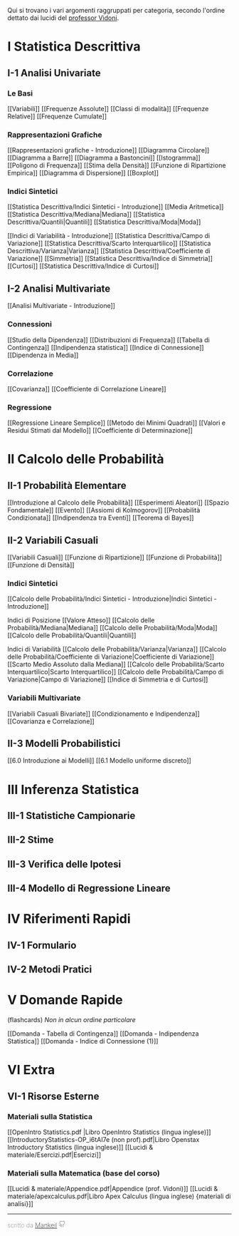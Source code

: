 Qui si trovano i vari argomenti raggruppati per categoria, secondo l'ordine dettato dai lucidi del [professor Vidoni](https://people.uniud.it/page/paolo.vidoni).
# I Statistica Descrittiva
## I-1 Analisi Univariate
### Le Basi
[[Variabili]]
[[Frequenze Assolute]]
[[Classi di modalità]]
[[Frequenze Relative]]
[[Frequenze Cumulate]]

### Rappresentazioni Grafiche
[[Rappresentazioni grafiche - Introduzione]]
[[Diagramma Circolare]]
[[Diagramma a Barre]]
[[Diagramma a Bastoncini]]
[[Istogramma]]
[[Poligono di Frequenza]]
[[Stima della Densità]]
[[Funzione di Ripartizione Empirica]]
[[Diagramma di Dispersione]]
[[Boxplot]]

### Indici Sintetici
[[Statistica Descrittiva/Indici Sintetici - Introduzione]]
[[Media Aritmetica]]
[[Statistica Descrittiva/Mediana|Mediana]]
[[Statistica Descrittiva/Quantili|Quantili]]
[[Statistica Descrittiva/Moda|Moda]]

[[Indici di Variabilità - Introduzione]]
[[Statistica Descrittiva/Campo di Variazione]]
[[Statistica Descrittiva/Scarto Interquartilico]]
[[Statistica Descrittiva/Varianza|Varianza]]
[[Statistica Descrittiva/Coefficiente di Variazione]]
[[Simmetria]]
[[Statistica Descrittiva/Indice di Simmetria]]
[[Curtosi]]
[[Statistica Descrittiva/Indice di Curtosi]]
## I-2 Analisi Multivariate

[[Analisi Multivariate - Introduzione]]

### Connessioni
[[Studio della Dipendenza]]
[[Distribuzioni di Frequenza]]
[[Tabella di Contingenza]]
[[Indipendenza statistica]]
[[Indice di Connessione]]
[[Dipendenza in Media]]

### Correlazione
[[Covarianza]]
[[Coefficiente di Correlazione Lineare]]

### Regressione
[[Regressione Lineare Semplice]]
[[Metodo dei Minimi Quadrati]]
[[Valori e Residui Stimati dal Modello]]
[[Coefficiente di Determinazione]]
# II Calcolo delle Probabilità

## II-1 Probabilità Elementare

[[Introduzione al Calcolo delle Probabilità]]
[[Esperimenti Aleatori]]
[[Spazio Fondamentale]]
[[Evento]]
[[Assiomi di Kolmogorov]]
[[Probabilità Condizionata]]
[[Indipendenza tra Eventi]]
[[Teorema di Bayes]]
## II-2 Variabili Casuali

[[Variabili Casuali]]
[[Funzione di Ripartizione]]
[[Funzione di Probabilità]]
[[Funzione di Densità]]

### Indici Sintetici
[[Calcolo delle Probabilità/Indici Sintetici - Introduzione|Indici Sintetici - Introduzione]]

Indici di Posizione
[[Valore Atteso]]
[[Calcolo delle Probabilità/Mediana|Mediana]]
[[Calcolo delle Probabilità/Moda|Moda]]
[[Calcolo delle Probabilità/Quantili|Quantili]]

Indici di Variabilità
[[Calcolo delle Probabilità/Varianza|Varianza]]
[[Calcolo delle Probabilità/Coefficiente di Variazione|Coefficiente di Variazione]]
[[Scarto Medio Assoluto dalla Mediana]]
[[Calcolo delle Probabilità/Scarto Interquartilico|Scarto Interquartilico]]
[[Calcolo delle Probabilità/Campo di Variazione|Campo di Variazione]]
[[Indice di Simmetria e di Curtosi]]
### Variabili Multivariate
[[Variabili Casuali Bivariate]]
[[Condizionamento e Indipendenza]]
[[Covarianza e Correlazione]]
## II-3 Modelli Probabilistici
[[6.0 Introduzione ai Modelli]]
[[6.1 Modello uniforme discreto]]

# III Inferenza Statistica

## III-1 Statistiche Campionarie

## III-2 Stime

## III-3 Verifica delle Ipotesi

## III-4 Modello di Regressione Lineare

# IV Riferimenti Rapidi

## IV-1 Formulario

## IV-2 Metodi Pratici
# V Domande Rapide
(flashcards)
*Non in alcun ordine particolare*

[[Domanda - Tabella di Contingenza]]
[[Domanda - Indipendenza Statistica]]
[[Domanda - Indice di Connessione (1)]]
# VI Extra

## VI-1 Risorse Esterne
### Materiali sulla Statistica
[[OpenIntro Statistics.pdf |Libro OpenIntro Statistics (lingua inglese)]]
[[IntroductoryStatistics-OP_i6tAI7e (non prof).pdf|Libro Openstax Introductory Statistics (lingua inglese)]]
[[Lucidi & materiale/Esercizi.pdf|Esercizi]]

### Materiali sulla Matematica (base del corso)
[[Lucidi & materiale/Appendice.pdf|Appendice (prof. Vidoni)]]
[[Lucidi & materiale/apexcalculus.pdf|Libro Apex Calculus (lingua inglese) {materiali di analisi}]]

---
<span style="color:gray; font-weight:200;">scritto da <a href="https://github.com/mankeil">Mankeil</a></span> <svg xmlns="http://www.w3.org/2000/svg" width="16" height="16" viewBox="0 0 24 24" fill="none" stroke="gray" stroke-width="1.5" stroke-linecap="round" stroke-linejoin="round" class="lucide lucide-github"><path d="M15 22v-4a4.8 4.8 0 0 0-1-3.5c3 0 6-2 6-5.5.08-1.25-.27-2.48-1-3.5.28-1.15.28-2.35 0-3.5 0 0-1 0-3 1.5-2.64-.5-5.36-.5-8 0C6 2 5 2 5 2c-.3 1.15-.3 2.35 0 3.5A5.403 5.403 0 0 0 4 9c0 3.5 3 5.5 6 5.5-.39.49-.68 1.05-.85 1.65-.17.6-.22 1.23-.15 1.85v4"/><path d="M9 18c-4.51 2-5-2-7-2"/></svg>
